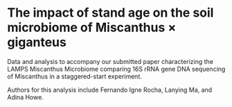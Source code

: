 # The impact of stand age on the soil microbiome of Miscanthus × giganteus 

Data and analysis to accompany our submitted paper characterizing the LAMPS Miscanthus Microbiome comparing 16S rRNA gene DNA sequencing of Miscanthus in a staggered-start experiment.  

Authors for this analysis include Fernando Igne Rocha, Lanying Ma, and Adina Howe.






